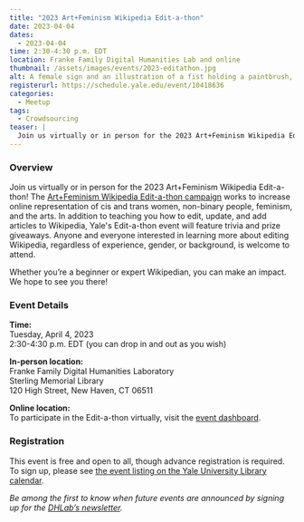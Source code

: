 ```yaml
---
title: "2023 Art+Feminism Wikipedia Edit-a-thon"
date: 2023-04-04
dates:
  - 2023-04-04
time: 2:30-4:30 p.m. EDT
location: Franke Family Digital Humanities Lab and online
thumbnail: /assets/images/events/2023-editathon.jpg
alt: A female sign and an illustration of a fist holding a paintbrush, against a background of purple stripes
registerurl: https://schedule.yale.edu/event/10418636
categories:
  - Meetup
tags:
  - Crowdsourcing
teaser: |
  Join us virtually or in person for the 2023 Art+Feminism Wikipedia Edit-a-thon! Learn to edit, update, and add articles to Wikipedia, and help increase online representation of cis and trans women, non-binary people, feminism, and the arts.
---
```


### Overview
Join us virtually or in person for the 2023 Art+Feminism Wikipedia Edit-a-thon! The <a href='https://artandfeminism.org/' target='_blank'>Art+Feminism Wikipedia Edit-a-thon campaign</a> works to increase online representation of cis and trans women, non-binary people, feminism, and the arts. In addition to teaching you how to edit, update, and add articles to Wikipedia, Yale's Edit-a-thon event will feature trivia and prize giveaways. Anyone and everyone interested in learning more about editing Wikipedia, regardless of experience, gender, or background, is welcome to attend.  

Whether you’re a beginner or expert Wikipedian, you can make an impact. We hope to see you there!  


### Event Details
**Time:**  
Tuesday, April 4, 2023  
2:30-4:30 p.m. EDT (you can drop in and out as you wish)

**In-person location:**  
Franke Family Digital Humanities Laboratory  
Sterling Memorial Library  
120 High Street, New Haven, CT 06511  

**Online location:**  
To participate in the Edit-a-thon virtually, visit the <a href='https://outreachdashboard.wmflabs.org/courses/Robert_B._Haas_Family_Arts_Library/Yale_Robert_B._Haas_Family_Arts_Library_ArtAndFeminism_2023_(April_4,_2023)' target='_blank'>event dashboard</a>.  

### Registration
This event is free and open to all, though advance registration is required. To sign up, please see <a href='https://schedule.yale.edu/event/10418636' target='_blank'>the event listing on the Yale University Library calendar</a>.  

*Be among the first to know when future events are announced by signing up for the <a href='https://subscribe.yale.edu/browse?search=digital+humanities' target='_blank'>DHLab’s newsletter</a>.*
